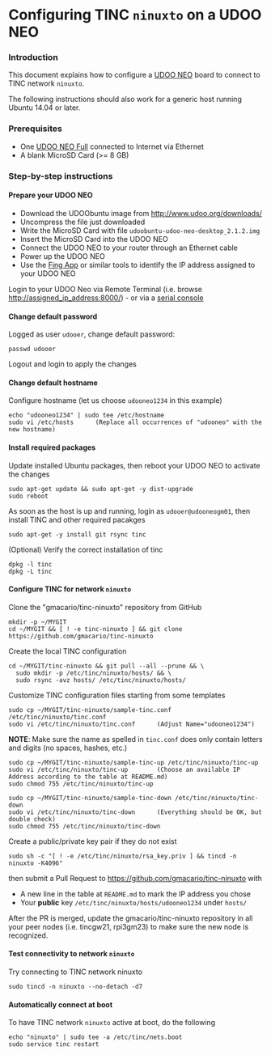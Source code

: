 # Configuring TINC `ninuxto` on a UDOO NEO

### Introduction

This document explains how to configure a [UDOO NEO](http://www.udoo.org/udoo-neo/) board to connect to TINC network `ninuxto`.

The following instructions should also work for a generic host running Ubuntu 14.04 or later.

### Prerequisites

* One [UDOO NEO Full](http://www.udoo.org/udoo-neo/) connected to Internet via Ethernet
* A blank MicroSD Card  (>= 8 GB)

### Step-by-step instructions

#### Prepare your UDOO NEO

* Download the UDOObuntu image from <http://www.udoo.org/downloads/>
* Uncompress the file just downloaded
* Write the MicroSD Card with file `udoobuntu-udoo-neo-desktop_2.1.2.img`
* Insert the MicroSD Card into the UDOO NEO
* Connect the UDOO NEO to your router through an Ethernet cable
* Power up the UDOO NEO
* Use the [Fing App](https://www.fing.io/) or similar tools to identify the IP address assigned to your UDOO NEO

Login to your UDOO Neo via Remote Terminal (i.e. browse <http://assigned_ip_address:8000/>) - or via a [serial console](http://gmacario.github.io/howto/udoo/neo/embedded/software/development/2015/11/08/connecting-to-udoo-neo-serial-console.html)

#### Change default password

Logged as user `udooer`, change default password:

```
passwd udooer
```

Logout and login to apply the changes

#### Change default hostname 

Configure hostname (let us choose `udooneo1234` in this example)

```
echo "udooneo1234" | sudo tee /etc/hostname
sudo vi /etc/hosts      (Replace all occurrences of "udooneo" with the new hostname)
```

#### Install required packages

Update installed Ubuntu packages, then reboot your UDOO NEO to activate the changes

```
sudo apt-get update && sudo apt-get -y dist-upgrade
sudo reboot
```

As soon as the host is up and running, login as `udooer@udooneogm01`, then install TINC and other required pacakges

```
sudo apt-get -y install git rsync tinc
```

(Optional) Verify the correct installation of tinc

```
dpkg -l tinc
dpkg -L tinc
```

#### Configure TINC for network `ninuxto`

Clone the "gmacario/tinc-ninuxto" repository from GitHub

```
mkdir -p ~/MYGIT
cd ~/MYGIT && [ ! -e tinc-ninuxto ] && git clone https://github.com/gmacario/tinc-ninuxto
```

Create the local TINC configuration

```
cd ~/MYGIT/tinc-ninuxto && git pull --all --prune && \
  sudo mkdir -p /etc/tinc/ninuxto/hosts/ && \
  sudo rsync -avz hosts/ /etc/tinc/ninuxto/hosts/
```

Customize TINC configuration files starting from some templates

```
sudo cp ~/MYGIT/tinc-ninuxto/sample-tinc.conf /etc/tinc/ninuxto/tinc.conf
sudo vi /etc/tinc/ninuxto/tinc.conf      (Adjust Name="udooneo1234")
```

**NOTE**: Make sure the name as spelled in `tinc.conf` does only contain letters and digits (no spaces, hashes, etc.)

```
sudo cp ~/MYGIT/tinc-ninuxto/sample-tinc-up /etc/tinc/ninuxto/tinc-up
sudo vi /etc/tinc/ninuxto/tinc-up        (Choose an available IP Address according to the table at README.md)
sudo chmod 755 /etc/tinc/ninuxto/tinc-up
```

```
sudo cp ~/MYGIT/tinc-ninuxto/sample-tinc-down /etc/tinc/ninuxto/tinc-down
sudo vi /etc/tinc/ninuxto/tinc-down      (Everything should be OK, but double check)
sudo chmod 755 /etc/tinc/ninuxto/tinc-down
```

Create a public/private key pair if they do not exist

```
sudo sh -c "[ ! -e /etc/tinc/ninuxto/rsa_key.priv ] && tincd -n ninuxto -K4096"
```

then submit a Pull Request to <https://github.com/gmacario/tinc-ninuxto> with

* A new line in the table at `README.md` to mark the IP address you chose
* Your **public** key `/etc/tinc/ninuxto/hosts/udooneo1234` under `hosts/`

After the PR is merged, update the gmacario/tinc-ninuxto repository in all your peer nodes (i.e. tincgw21, rpi3gm23) to make sure the new node is recognized.

#### Test connectivity to network `ninuxto`

Try connecting to TINC network ninuxto

```
sudo tincd -n ninuxto --no-detach -d7
```

#### Automatically connect at boot

To have TINC network `ninuxto` active at boot, do the following

```
echo "ninuxto" | sudo tee -a /etc/tinc/nets.boot
sudo service tinc restart
```

<!-- EOF -->
